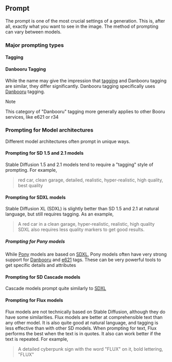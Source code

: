 ## Prompt

The prompt is one of the most crucial settings of a generation. This is, after all, exactly what you want to see in the image. The method of prompting can vary between models.

### Major prompting types

#### Tagging

#### Danbooru Tagging

While the name may give the impression that [tagging](#tagging) and Danbooru tagging are similar, they differ significantly. Danbooru tagging specifically uses [Danbooru](https://example.com) tagging.
> [!NOTE]
> This category of "Danbooru" tagging more generally applies to other Booru services, like e621 or r34

### Prompting for Model architectures

Different model architectures often prompt in unique ways.

#### Prompting for SD 1.5 and 2.1 models

Stable Diffusion 1.5 and 2.1 models tend to require a "tagging" style of prompting. For example,
> red car, clean garage, detailed, realistic, hyper-realistic, high quality, best quality

#### Prompting for SDXL models

Stable Diffusion XL (SDXL) is slightly better than SD 1.5 and 2.1 at natural language, but still requires tagging. As an example,
> A red car in a clean garage, hyper-realistic, realistic, high quality
SDXL also requires less quality markers to get good results.

##### Prompting for Pony models

While [Pony](https://example.com) models are based on [SDXL](#prompting-for-sdxl-models), Pony models often have very strong support for [Danbooru](#danbooru-tagging) and [e621](https://example.com) tags. These can be very powerful tools to get specific details and attributes

#### Prompting for SD Cascade models

Cascade models prompt quite similarly to [SDXL](#prompting-for-sdxl-models)

#### Prompting for Flux models

Flux models are not technically based on Stable Diffusion, although they do have some similarities. Flux models are better at comprehensible text than any other model. It is also quite good at natural language, and tagging is less effective than with other SD models. When prompting for text, Flux performs the best when the text is in quotes. It also can work better if the text is repeated. For example,
> A detailed cyberpunk sign with the word "FLUX" on it, bold lettering, "FLUX"
